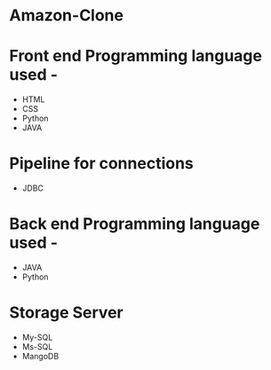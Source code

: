 # Amazon-Clone

# Front end Programming language used - 
* HTML 
* CSS 
* Python 
* JAVA

# Pipeline for connections 
* JDBC

# Back end Programming language used -
* JAVA
* Python

# Storage Server
* My-SQL
* Ms-SQL
* MangoDB
